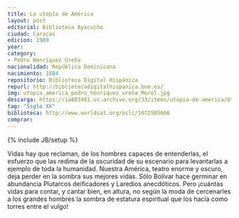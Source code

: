 ```yaml
---
title: La utopía de América
layout: post
editorial: Biblioteca Ayacucho
ciudad: Caracas
edicion: 1989 
year: 
category: 
- Pedro Henríquez Ureña
nacionalidad: República Dominicana
nacimiento: 1884
repositorio: Biblioteca Digital Hispánica
repurl: http://bibliotecadigitalhispanica.bne.es/
img: utopia_america_pedro_henriquez_ureña_Morel.jpg
descarga: https://ia803401.us.archive.org/33/items/utopia-de-america/Utopia_de_America.pdf
tag: "Siglo XX"
biblioteca: http://www.worldcat.org/oclc/1072585666
comprar: 
---
```

{% include JB/setup %}

Vidas hay que reclaman, de los hombres capaces de entenderlas, el esfuerzo que las redima de la oscuridad de su escenario para levantarlas a ejemplo de toda la humanidad. Nuestra América, teatro enorme y oscuro, deja perder en la sombra sus mejores vidas. Sólo Bolívar hace germinar en abundancia Plutarcos deificadores y Laredios anecdóticos. Pero ¡cuántas vidas para contar, y cantar bien, en altura, no según la moda de cercenarles a los grandes hombres la sombra de estatura espiritual que los hacía como torres entre el vulgo!
